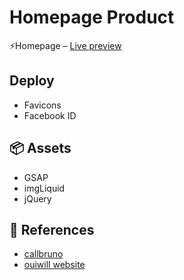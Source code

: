 # Homepage Product
⚡️Homepage – [Live preview](https://codepen.io/jorge-fco/full/KKZWmKV)

## Deploy
- Favicons
- Facebook ID

## 📦 Assets
- GSAP
- imgLiquid
- jQuery

## 📎 References
- [callbruno](https://www.callbruno.com/en/)
- [ouiwill website](https://www.ouiwill.com/)
